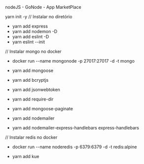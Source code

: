 nodeJS - GoNode - App MarketPlace

yarn init -y // Instalar no diretório

- yarn add express
- yarn add nodemon -D
- yarn add eslint -D
- yarn eslint --init

// Instalar mongo no docker

- docker run --name mongonode -p 27017:27017 -d -t mongo

- yarn add mongoose
- yarn add bcryptjs
- yarn add jsonwebtoken
- yarn add require-dir
- yarn add mongoose-paginate
- yarn add nodemailer
- yarn add nodemailer-express-handlebars express-handlebars

// Instalar redis no docker

- docker run --name noderedis -p 6379:6379 -d -t redis:alpine

- yarn add kue
